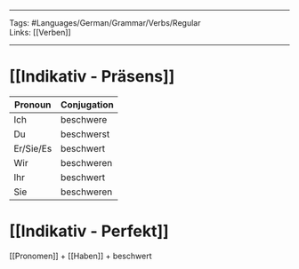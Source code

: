 ___
Tags: #Languages/German/Grammar/Verbs/Regular  
Links: [[Verben]]
___
# [[Indikativ - Präsens]]
Pronoun|Conjugation
------------ | ------------
Ich | beschwere
Du | beschwerst
Er/Sie/Es | beschwert
Wir | beschweren
Ihr | beschwert
Sie | beschweren


# [[Indikativ - Perfekt]]
[[Pronomen]] + [[Haben]] + beschwert